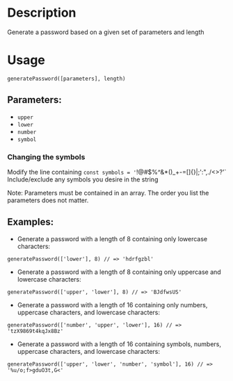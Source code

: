 # Description
Generate a password based on a given set of parameters and length

# Usage

`generatePassword([parameters], length)`

## Parameters:
- `upper`
- `lower`
- `number`
- `symbol`

### Changing the symbols
Modify the line containing `const symbols = '`!@#$%^&*()_+-=[]{}|;\':",./<>?'`
Include/exclude any symbols you desire in the string

Note: Parameters must be contained in an array. The order you list the parameters does not matter.

## Examples:

- Generate a password with a length of 8 containing only lowercase characters:
```
generatePassword(['lower'], 8) // => 'hdrfgzbl'
```

- Generate a password with a length of 8 containing only uppercase and lowercase characters:
```
generatePassword(['upper', 'lower'], 8) // => 'BJdfwsUS'
```

- Generate a password with a length of 16 containing only numbers, uppercase characters, and lowercase characters:
```
generatePassword(['number', 'upper', 'lower'], 16) // => 'tzX9869t4kqJx8Bz'
```

- Generate a password with a length of 16 containing symbols, numbers, uppercase characters, and lowercase characters:
```
generatePassword(['upper', 'lower', 'number', 'symbol'], 16) // => '%u/o;f>gduO3t,G<'
```
